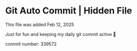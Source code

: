 # Git Auto Commit | Hidden File

This file was added Feb 12, 2025

Just for fun and keeping my daily git commit active 🤪

commit number: 339572
